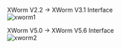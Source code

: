 XWorm V2.2 -> XWorm V3.1 Interface  
![xworm1](https://github.com/yuankong666/Ultimate-RAT-Collection/assets/128066597/2537dd24-727c-48f7-b4c3-951962242b76)

XWorm V5.0 -> XWorm V5.6 Interface  
![xworm2](https://github.com/yuankong666/Ultimate-RAT-Collection/assets/128066597/40ae78b2-232f-4c3a-9b49-af491ac20cff)
